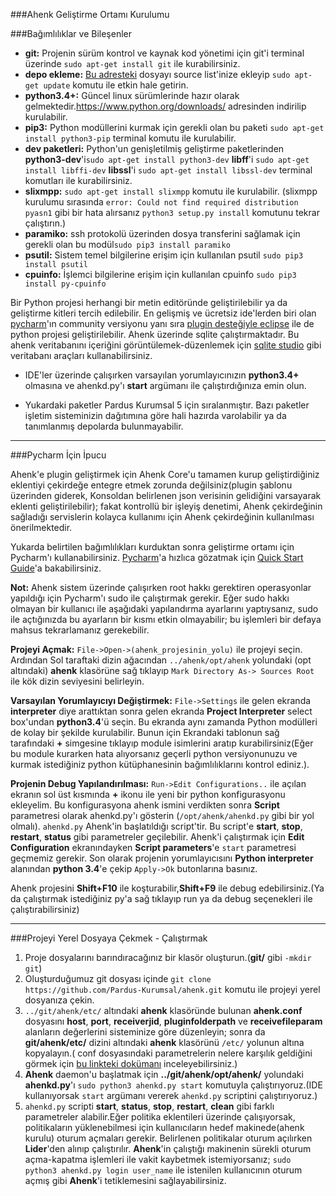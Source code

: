 ###Ahenk Geliştirme Ortamı Kurulumu

###Bağımlılıklar ve Bileşenler <br />
* **git:** Projenin sürüm kontrol ve kaynak kod yönetimi için git'i terminal üzerinde ```sudo apt-get install git``` ile kurabilirsiniz.
* **depo ekleme:** [Bu adresteki](https://github.com/Pardus-Kurumsal/lider-ahenk-installer/blob/master/ahenk-installer/conf/liderahenk.list) dosyayı source list'inize ekleyip `sudo apt-get update` komutu ile etkin hale getirin.
* **python3.4+:** Güncel linux sürümlerinde hazır olarak gelmektedir.https://www.python.org/downloads/ adresinden indirilip kurulabilir.
* **pip3:** Python modüllerini kurmak için gerekli olan bu paketi `sudo apt-get install python3-pip` terminal komutu ile kurulabilir.
* **dev paketleri:** Python'un genişletilmiş geliştirme paketlerinden
 **python3-dev**'i`sudo apt-get install python3-dev`
 **libff**'i `sudo apt-get install libffi-dev`
 **libssl**'i `sudo apt-get install libssl-dev`
 terminal komutları ile kurabilirsiniz.
* **slixmpp:** `sudo apt-get install slixmpp` komutu ile kurulabilir.
(slixmpp kurulumu sırasında `error: Could not find required distribution pyasn1` gibi bir hata alırsanız ```python3 setup.py install``` komutunu tekrar çalıştırın.)
* **paramiko:** ssh protokolü üzerinden dosya transferini sağlamak için gerekli olan bu modül`sudo pip3 install paramiko`
* **psutil:** Sistem temel bilgilerine erişim için kullanılan psutil `sudo pip3 install psutil` 
* **cpuinfo:** İşlemci bilgilerine erişim için kullanılan cpuinfo `sudo pip3 install py-cpuinfo` 


Bir Python projesi herhangi bir metin editöründe geliştirilebilir ya da geliştirme kitleri tercih edilebilir. En gelişmiş ve ücretsiz ide'lerden biri olan [pycharm](https://www.jetbrains.com/pycharm/download/)'ın community versiyonu yanı sıra [plugin desteğiyle eclipse](http://www.pydev.org/manual_101_install.html) ile de python projesi geliştirilebilir. Ahenk üzerinde sqlite çalıştırmaktadır. Bu ahenk veritabanını içeriğini görüntülemek-düzenlemek için [sqlite studio](http://sqlitestudio.pl/?act=download) gibi veritabanı araçları kullanabilirsiniz.

* IDE'ler üzerinde çalışırken varsayılan yorumlayıcınızın **python3.4+** olmasına ve ahenkd.py'ı **start** argümanı ile çalıştırdığınıza emin olun.

* Yukardaki paketler Pardus Kurumsal 5 için sıralanmıştır. Bazı paketler işletim sisteminizin dağıtımına göre hali hazırda varolabilir ya da tanımlanmış depolarda bulunmayabilir.

---
###Pycharm İçin İpucu

Ahenk'e plugin geliştirmek için Ahenk Core'u tamamen kurup geliştirdiğiniz eklentiyi çekirdeğe entegre etmek zorunda değilsiniz(plugin şablonu üzerinden giderek, Konsoldan belirlenen json verisinin gelidiğini varsayarak eklenti geliştirilebilir); fakat kontrollü bir işleyiş denetimi, Ahenk çekirdeğinin sağladığı servislerin kolayca kullanımı için Ahenk çekirdeğinin kullanılması önerilmektedir.

Yukarda belirtilen bağımlılıkları kurduktan sonra geliştirme ortamı için Pycharm'ı kullanabilirsiniz. [Pycharm](https://www.jetbrains.com/pycharm/download/)'a hızlıca gözatmak için [Quick Start Guide](https://www.jetbrains.com/help/pycharm/5.0/quick-start-guide.html)'a bakabilirsiniz.

**Not:** Ahenk sistem üzerinde çalışırken root hakkı gerektiren operasyonlar yapıldığı için Pycharm'ı sudo ile çalıştırmak gerekir. Eğer sudo hakkı olmayan bir kullanıcı ile aşağıdaki yapılandırma ayarlarını yaptıysanız, sudo ile açtığınızda bu ayarların bir kısmı etkin olmayabilir; bu işlemleri bir defaya mahsus tekrarlamanız gerekebilir.

**Projeyi Açmak:** `File->Open->(ahenk_projesinin_yolu)` ile projeyi seçin. Ardından Sol taraftaki dizin ağacından `../ahenk/opt/ahenk` yolundaki (opt altındaki) **ahenk** klasörüne sağ tıklayıp `Mark Directory As-> Sources Root` ile kök dizin seviyesini belirleyin.

**Varsayılan Yorumlayıcıyı Değiştirmek:** `File->Settings` ile gelen ekranda **interpreter** diye arattıktan sonra gelen ekranda **Project Interpreter** select box'undan **python3.4**'ü seçin. Bu ekranda aynı zamanda Python modülleri de kolay bir şekilde kurulabilir. Bunun için Ekrandaki tablonun sağ tarafındaki **+** simgesine tıklayıp module isimlerini aratıp kurabilirsiniz(Eğer bu module kurarken hata alıyorsanız geçerli python versiyonunuzu ve kurmak istediğiniz python kütüphanesinin bağımlılıklarını kontrol ediniz.).

**Projenin Debug Yapılandırılması:** `Run->Edit Configurations..` ile açılan ekranın sol üst kısmında **+** ikonu ile yeni bir python konfigurasyonu ekleyelim. Bu konfigurasyona ahenk ismini verdikten sonra **Script** parametresi olarak ahenkd.py'ı gösterin (`/opt/ahenk/ahenkd.py` gibi bir yol olmalı). `ahenkd.py` Ahenk'in başlatıldığı script'tir. Bu script'e **start**, **stop**, **restart**, **status** gibi parametreler geçilebilir. Ahenk'i çalıştırmak için **Edit Configuration** ekranındayken **Script parameters**'e `start` parametresi geçmemiz gerekir. Son olarak projenin yorumlayıcısını **Python interpreter** alanından **python 3.4**'e çekip `Apply->Ok` butonlarına basınız.

Ahenk projesini **Shift+F10** ile koşturabilir,**Shift+F9** ile debug edebilirsiniz.(Ya da çalıştırmak istediğiniz py'a sağ tıklayıp run ya da debug seçenekleri ile çalıştırabilirsiniz)

---

###Projeyi Yerel Dosyaya Çekmek - Çalıştırmak<br />
1. Proje dosyalarını barındıracağınız bir klasör oluşturun.(**git/** gibi ```-mkdir git```)<br />
2. Oluşturduğumuz git dosyası içinde
```git clone https://github.com/Pardus-Kurumsal/ahenk.git``` komutu ile projeyi yerel dosyanıza çekin.<br />
3. ```../git/ahenk/etc/``` altındaki **ahenk** klasöründe bulunan **ahenk.conf** dosyasını **host**, **port**, **receiverjid**, **pluginfolderpath** ve **receivefileparam** alanların değerlerini sisteminize göre düzenleyin; sonra da **git/ahenk/etc/** dizini altındaki **ahenk** klasörünü  ```/etc/``` yolunun altına kopyalayın.( conf dosyasındaki parametrelerin nelere karşılık geldiğini görmek için [bu linkteki dokümanı](https://github.com/Agem-Bilisim/lider-ahenk-docs/blob/master/ahenk/sss.md) inceleyebilirsiniz.)
4. **Ahenk** daemon'u başlatmak için  **../git/ahenk/opt/ahenk/** yolundaki **ahenkd.py**'ı ```sudo python3 ahenkd.py start``` komutuyla çalıştırıyoruz.(IDE kullanıyorsak `start` argümanı vererek `ahenkd.py` scriptini çalıştırıyoruz.)
5. `ahenkd.py` scripti **start**, **status**, **stop**, **restart**, **clean** gibi farklı parametreler alabilir.Eğer politika eklentileri üzerinde çalışıyorsak, politikaların yüklenebilmesi için kullanıcıların hedef makinede(ahenk kurulu) oturum açmaları gerekir. Belirlenen politikalar oturum açılırken **Lider**'den alınıp çalıştırılır. **Ahenk**'in çalıştığı makinenin sürekli oturum açma-kapatma işlemleri ile vakit kaybetmek istemiyorsanız; ```sudo python3 ahenkd.py login user_name``` ile istenilen kullanıcının oturum açmış gibi **Ahenk**'i tetiklemesini sağlayabilirsiniz.
